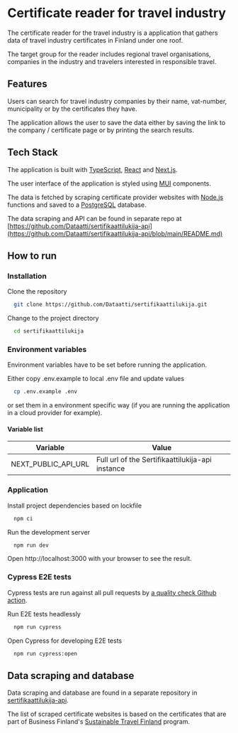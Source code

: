 # Certificate reader for travel industry

The certificate reader for the travel industry is a application that gathers data of travel industry certificates in Finland under one roof.

The target group for the reader includes regional travel organisations, companies in the industry and travelers interested in responsible travel.

## Features

Users can search for travel industry companies by their name, vat-number, municipality or by the certificates they have.

The application allows the user to save the data either by saving the link to the company / certificate page or by printing the search results.

## Tech Stack

The application is built with [TypeScript](https://www.typescriptlang.org/), [React](https://reactjs.org/) and [Next.js](https://nextjs.org/).

The user interface of the application is styled using [MUI](https://mui.com/) components.

The data is fetched by scraping certificate provider websites with [Node.js](https://nodejs.org/en/) functions and saved to a [PostgreSQL](https://www.postgresql.org/) database.

The data scraping and API can be found in separate repo at [https://github.com/Dataatti/sertifikaattilukija-api](https://github.com/Dataatti/sertifikaattilukija-api/blob/main/README.md)


## How to run

### Installation

Clone the repository

```bash
  git clone https://github.com/Dataatti/sertifikaattilukija.git
```

Change to the project directory

```bash
  cd sertifikaattilukija
```

### Environment variables

Environment variables have to be set before running the application. 

Either copy .env.example to local .env file and update values

```bash
  cp .env.example .env
```

or set them in a environment specific way (if you are running the application in a cloud provider for example).

#### Variable list

| Variable    | Value |
| ----------- | ----------- |
| NEXT_PUBLIC_API_URL      | Full url of the Sertifikaattilukija-api instance  |

### Application

Install project dependencies based on lockfile

```bash
  npm ci
```

Run the development server

```bash
  npm run dev
```

Open http://localhost:3000 with your browser to see the result.

### Cypress E2E tests
Cypress tests are run against all pull requests by [a quality check Github action](/.github/workflows/quality_check.yml).

Run E2E tests headlessly

```bash
  npm run cypress
```

Open Cypress for developing E2E tests

```bash
  npm run cypress:open
```

## Data scraping and database

Data scraping and database are found in a separate repository in [sertifikaattilukija-api](https://github.com/Dataatti/sertifikaattilukija-api).

The list of scraped certificate websites is based on the certificates that are part of Business Finland's [Sustainable Travel Finland](https://www.businessfinland.fi/suomalaisille-asiakkaille/palvelut/matkailun-edistaminen/vastuullisuus/sertifioinnit--ohjelmat) program.
